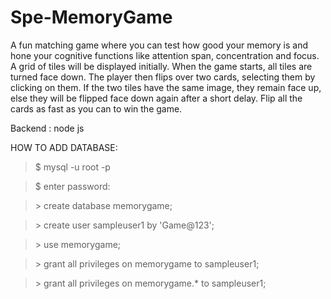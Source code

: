 # Spe-MemoryGame
A fun matching game where you can test how good your memory is and hone your cognitive functions like attention span, concentration and focus.
A grid of tiles will be displayed initially. When the game starts, all tiles are turned face down.
The player then flips over two cards, selecting them by clicking on them. If the two tiles have the same image, they remain face up, else they will be flipped face down again after a short delay. Flip all the cards as fast as you can to win the game.

Backend : node js



HOW TO ADD DATABASE:

> $ mysql -u root -p

> $ enter password:

> \> create database memorygame;

> \> create user sampleuser1 by 'Game@123';

> \> use memorygame;

> \> grant all privileges on memorygame to sampleuser1;

> \> grant all privileges on memorygame.* to sampleuser1; 
  
